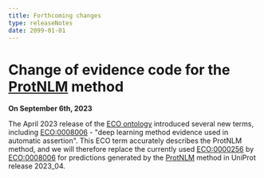 ```yaml
---
title: Forthcoming changes
type: releaseNotes
date: 2099-01-01
---
```


# Change of evidence code for the [ProtNLM](https://www.uniprot.org/help/ProtNLM) method

**On September 6th, 2023**

The April 2023 release of the [ECO ontology](https://evidenceontology.org/about_eco/) introduced several new terms, including [ECO:0008006](https://ontobee.org/ontology/ECO?iri=http://purl.obolibrary.org/obo/ECO_0008006) - "deep learning method evidence used in automatic assertion". This ECO term accurately describes the ProtNLM method, and we will therefore replace the currently used [ECO:0000256](http://purl.obolibrary.org/obo/ECO_0000256) by [ECO:0008006](https://ontobee.org/ontology/ECO?iri=http://purl.obolibrary.org/obo/ECO_0008006) for predictions generated by the [ProtNLM](https://www.uniprot.org/help/ProtNLM) method in UniProt release 2023_04.
